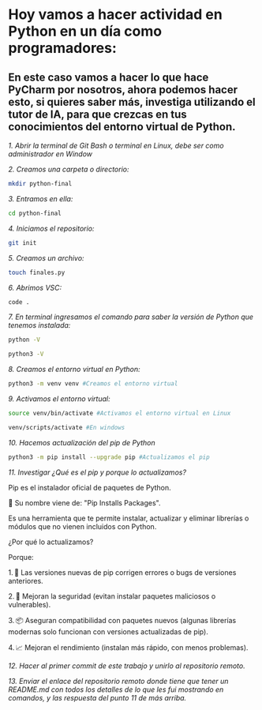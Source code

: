 # Hoy vamos a hacer actividad en Python en un día como programadores:

## En este caso vamos a hacer lo que hace PyCharm por nosotros, ahora podemos hacer esto, si quieres saber más, investiga utilizando el tutor de IA, para que crezcas en tus conocimientos del entorno virtual de Python.



*1. Abrir la terminal de Git Bash o terminal en Linux, debe ser como administrador en Window*

*2. Creamos una carpeta o directorio:* 

```sh
mkdir python-final
```

*3. Entramos en ella:*

```sh
cd python-final
```

*4. Iniciamos el repositorio:*

```sh
git init
```

*5. Creamos un archivo:*
```sh
touch finales.py
```
*6. Abrimos VSC:*
```sh
code .
```

*7. En terminal ingresamos el comando para saber la versión de Python que tenemos instalada:*
```sh
python -V

python3 -V
```
*8. Creamos el entorno virtual en Python:*
```sh
python3 -m venv venv #Creamos el entorno virtual
```

*9. Activamos el entorno virtual:*
```sh
source venv/bin/activate #Activamos el entorno virtual en Linux

venv/scripts/activate #En windows
```

*10. Hacemos actualización del pip de Python*
```sh
python3 -m pip install --upgrade pip #Actualizamos el pip
```

*11. Investigar ¿Qué es el pip y porque lo actualizamos?*

Pip es el instalador oficial de paquetes de Python.

📌 Su nombre viene de: "Pip Installs Packages".

Es una herramienta que te permite instalar, actualizar y eliminar librerías o módulos que no vienen incluidos con Python.

¿Por qué lo actualizamos?

Porque:

1. 🔧 Las versiones nuevas de pip corrigen errores o bugs de versiones anteriores.

2. 🔐 Mejoran la seguridad (evitan instalar paquetes maliciosos o vulnerables).

3. 📦 Aseguran compatibilidad con paquetes nuevos (algunas librerías modernas solo funcionan con versiones actualizadas de pip).

4. 📈 Mejoran el rendimiento (instalan más rápido, con menos problemas).

*12. Hacer al primer commit de este trabajo y unirlo al repositorio remoto.*

*13. Enviar el enlace del repositorio remoto donde tiene que tener un README.md con todos los detalles de lo que les fui mostrando en comandos, y las respuesta del punto 11 de más arriba.*

